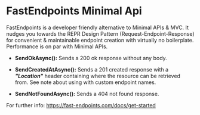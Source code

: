 # FastEndpoints Minimal Api

FastEndpoints is a developer friendly alternative to Minimal APIs & MVC. It nudges you towards the REPR Design Pattern (Request-Endpoint-Response) for convenient & maintainable endpoint creation with virtually no boilerplate. Performance is on par with Minimal APIs.

- **SendOkAsync():** Sends a 200 ok response without any body.

- **SendCreatedAtAsync():** Sends a 201 created response with a **_"Location"_** header containing where the resource can be retrieved from. See note about using with custom endpoint names.

- **SendNotFoundAsync():** Sends a 404 not found response.

For further info: https://fast-endpoints.com/docs/get-started